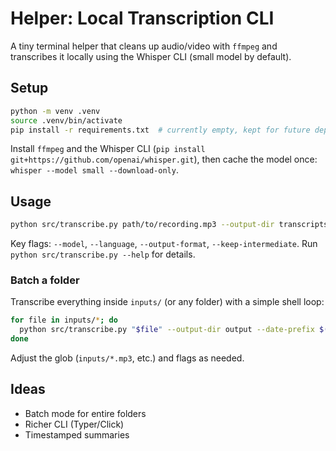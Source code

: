 # Helper: Local Transcription CLI

A tiny terminal helper that cleans up audio/video with `ffmpeg` and transcribes it locally using the Whisper CLI (small model by default).

## Setup
```bash
python -m venv .venv
source .venv/bin/activate
pip install -r requirements.txt  # currently empty, kept for future deps
```
Install `ffmpeg` and the Whisper CLI (`pip install git+https://github.com/openai/whisper.git`), then cache the model once: `whisper --model small --download-only`.

## Usage
```bash
python src/transcribe.py path/to/recording.mp3 --output-dir transcripts/
```
Key flags: `--model`, `--language`, `--output-format`, `--keep-intermediate`. Run `python src/transcribe.py --help` for details.

### Batch a folder
Transcribe everything inside `inputs/` (or any folder) with a simple shell loop:
```bash
for file in inputs/*; do
  python src/transcribe.py "$file" --output-dir output --date-prefix $(date +%F)
done
```
Adjust the glob (`inputs/*.mp3`, etc.) and flags as needed.

## Ideas
- Batch mode for entire folders
- Richer CLI (Typer/Click)
- Timestamped summaries
